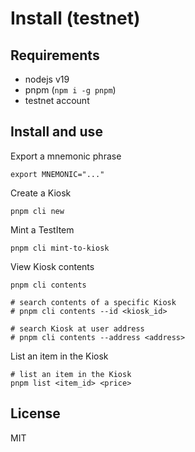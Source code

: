 # Install (testnet)

## Requirements

- nodejs v19
- pnpm (`npm i -g pnpm`)
- testnet account

## Install and use

Export a mnemonic phrase
```
export MNEMONIC="..."
```

Create a Kiosk
```
pnpm cli new
```

Mint a TestItem
```
pnpm cli mint-to-kiosk
```

View Kiosk contents
```
pnpm cli contents

# search contents of a specific Kiosk
# pnpm cli contents --id <kiosk_id>

# search Kiosk at user address
# pnpm cli contents --address <address>
```

List an item in the Kiosk
```
# list an item in the Kiosk
pnpm list <item_id> <price>
```

## License

MIT
